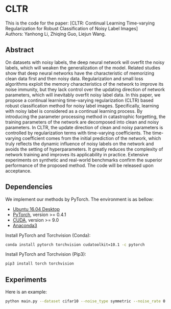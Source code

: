 # CLTR  

This is the code for the paper:
[CLTR: Continual Learning Time-varying Regularization for Robust Classification of Noisy Label Images]    
Authors: Yanhong Li, Zhiqing Guo, Liejun Wang.

## Abstract
On datasets with noisy labels, the deep neural network will overfit the noisy labels, which will weaken the generalization of the model. Related studies show that deep neural networks have the characteristic of memorizing clean data first and then noisy data. Regularization and small loss algorithms exploit the memory characteristics of the network to improve its noise immunity, but they lack control over the updating direction of network parameters, which will inevitably overfit noisy label data. In this paper, we propose a continual learning time-varying regularization (CLTR) based robust classification method for noisy label images. Specifically, learning with noisy label is considered as a continual learning process. By introducing the parameter processing method in catastrophic forgetting, the training parameters of the network are decomposed into clean and noisy parameters. In CLTR, the update direction of clean and noisy parameters is controlled by regularization terms with time-varying coefficients. The time-varying coefficient comes from the initial prediction of the network, which truly reflects the dynamic influence of noisy labels on the network and avoids the setting of hyperparameters. It greatly reduces the complexity of network training and improves its applicability in practice. Extensive experiments on synthetic and real-world benchmarks confirm the superior performance of the proposed method. The code will be released upon acceptance.


## Dependencies
We implement our methods by PyTorch. The environment is as bellow:
- [Ubuntu 16.04 Desktop](https://ubuntu.com/download)
- [PyTorch](https://PyTorch.org/), version >= 0.4.1
- [CUDA](https://developer.nvidia.com/cuda-downloads), version >= 9.0
- [Anaconda3](https://www.anaconda.com/)

Install PyTorch and Torchvision (Conda):
```bash
conda install pytorch torchvision cudatoolkit=10.1 -c pytorch
```

Install PyTorch and Torchvision (Pip3):
```bash
pip3 install torch torchvision
```
## Experiments      
Here is an example: 
```bash
python main.py --dataset cifar10 --noise_type symmetric --noise_rate 0.2
```



